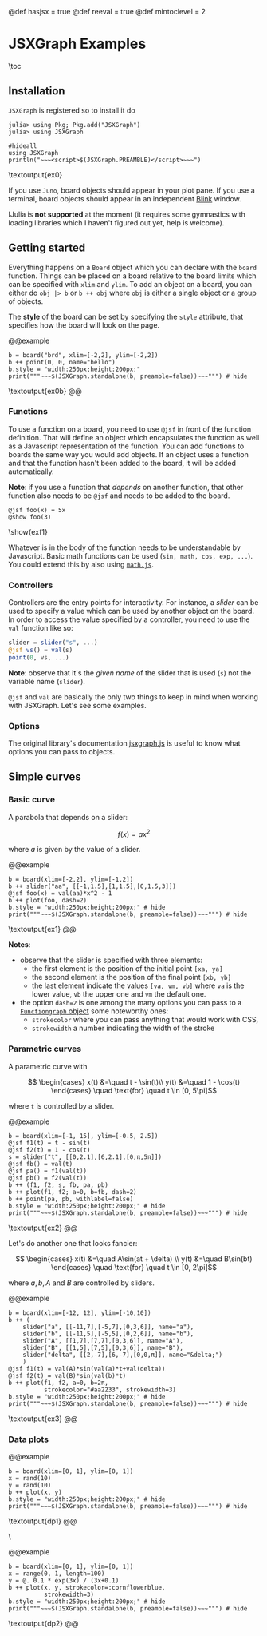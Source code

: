 @def hasjsx = true
@def reeval = true
@def mintoclevel = 2

# JSXGraph Examples

\toc

## Installation

`JSXGraph` is registered so to install it do

```julia-repl
julia> using Pkg; Pkg.add("JSXGraph")
julia> using JSXGraph
```

```julia:ex0
#hideall
using JSXGraph
println("~~~<script>$(JSXGraph.PREAMBLE)</script>~~~")
```
\textoutput{ex0}

If you use `Juno`, board objects should appear in your plot pane.
If you use a terminal, board objects should appear in an independent [Blink](https://github.com/JuliaGizmos/Blink.jl) window.

IJulia is **not supported** at the moment (it requires some gymnastics with loading libraries which I haven't figured out yet, help is welcome).

## Getting started

Everything happens on a `Board` object which you can declare with the `board` function.
Things can be placed on a board relative to the board limits which can be specified with `xlim` and `ylim`.
To add an object on a board, you can either do `obj |> b` or `b ++ obj` where `obj` is either a single object or a group of objects.

The **style** of the board can be set by specifying the `style` attribute, that specifies how the board will look on the page.

@@example
```julia:ex0b
b = board("brd", xlim=[-2,2], ylim=[-2,2])
b ++ point(0, 0, name="hello")
b.style = "width:250px;height:200px;"
print("""~~~$(JSXGraph.standalone(b, preamble=false))~~~""") # hide
```
\textoutput{ex0b}
@@

### Functions

To use a function on a board, you need to use `@jsf` in front of the function definition.
That will define an object which encapsulates the function as well as a Javascript representation of the function.
You can add functions to boards the same way you would add objects.
If an object uses a function and that the function hasn't been added to the board, it will be added automatically.

**Note**: if you use a function that _depends_ on another function, that other function also needs to be `@jsf` and needs to be added to the board.

```julia:exf1
@jsf foo(x) = 5x
@show foo(3)
```
\show{exf1}

Whatever is in the body of the function needs to be understandable by Javascript. Basic math functions can be used (`sin, math, cos, exp, ...`).
You could extend this by also using [`math.js`](https://mathjs.org/docs/reference/functions.html).

### Controllers

Controllers are the entry points for interactivity.
For instance, a _slider_ can be used to specify a value which can be used by another object on the board.
In order to access the value specified by a controller, you need to use the `val` function like so:

```julia
slider = slider("s", ...)
@jsf vs() = val(s)
point(0, vs, ...)
```

**Note**: observe that it's the _given name_ of the slider that is used (`s`) not the variable name (`slider`).

`@jsf` and `val` are basically the only two things to keep in mind when working with JSXGraph.
Let's see some examples.

### Options

The original library's documentation [jsxgraph.js](https://jsxgraph.org/docs/index.html) is useful to know what options you can pass to objects.

## Simple curves

### Basic curve

A parabola that depends on a slider:

$$ f(x) = ax^2 $$

where $a$ is given by the value of a slider.

@@example
```julia:ex1
b = board(xlim=[-2,2], ylim=[-1,2])
b ++ slider("aa", [[-1,1.5],[1,1.5],[0,1.5,3]])
@jsf foo(x) = val(aa)*x^2 - 1
b ++ plot(foo, dash=2)
b.style = "width:250px;height:200px;" # hide
print("""~~~$(JSXGraph.standalone(b, preamble=false))~~~""") # hide
```
\textoutput{ex1}
@@

**Notes**:
* observe that the slider is specified with three elements:
    * the first element is the position of the initial point `[xa, ya]`
    * the second element is the position of the final point `[xb, yb]`
    * the last element indicate the values `[va, vm, vb]` where `va` is the lower value, `vb` the upper one and `vm` the default one.
* the option `dash=2` is one among the many options you can pass to a [`Functiongraph` object](https://jsxgraph.org/docs/symbols/Functiongraph.html) some noteworthy ones:
    * `strokecolor` where you can pass anything that would work with CSS,
    * `strokewidth` a number indicating the width of the stroke


### Parametric curves

A parametric curve with

$$ \begin{cases}
x(t) &=\quad t - \sin(t)\\
y(t) &=\quad 1 - \cos(t)
\end{cases} \quad \text{for} \quad t \in [0, 5\pi]$$

where `t` is controlled by a slider.

@@example
```julia:ex2
b = board(xlim=[-1, 15], ylim=[-0.5, 2.5])
@jsf f1(t) = t - sin(t)
@jsf f2(t) = 1 - cos(t)
s = slider("t", [[0,2.1],[6,2.1],[0,π,5π]])
@jsf fb() = val(t)
@jsf pa() = f1(val(t))
@jsf pb() = f2(val(t))
b ++ (f1, f2, s, fb, pa, pb)
b ++ plot(f1, f2; a=0, b=fb, dash=2)
b ++ point(pa, pb, withlabel=false)
b.style = "width:250px;height:200px;" # hide
print("""~~~$(JSXGraph.standalone(b, preamble=false))~~~""") # hide
```
\textoutput{ex2}
@@

Let's do another one that looks fancier:

$$ \begin{cases}
x(t) &=\quad A\sin(at + \delta) \\
y(t) &=\quad B\sin(bt)
\end{cases} \quad \text{for} \quad t \in [0, 2\pi]$$

where $a, b, A$ and $B$ are controlled by sliders.

@@example
```julia:ex3
b = board(xlim=[-12, 12], ylim=[-10,10])
b ++ (
    slider("a", [[-11,7],[-5,7],[0,3,6]], name="a"),
    slider("b", [[-11,5],[-5,5],[0,2,6]], name="b"),
    slider("A", [[1,7],[7,7],[0,3,6]], name="A"),
    slider("B", [[1,5],[7,5],[0,3,6]], name="B"),
    slider("delta", [[2,-7],[6,-7],[0,0,π]], name="&delta;")
    )
@jsf f1(t) = val(A)*sin(val(a)*t+val(delta))
@jsf f2(t) = val(B)*sin(val(b)*t)
b ++ plot(f1, f2, a=0, b=2π,
          strokecolor="#aa2233", strokewidth=3)
b.style = "width:250px;height:200px;" # hide
print("""~~~$(JSXGraph.standalone(b, preamble=false))~~~""") # hide
```
\textoutput{ex3}
@@

### Data plots

@@example
```julia:dp1
b = board(xlim=[0, 1], ylim=[0, 1])
x = rand(10)
y = rand(10)
b ++ plot(x, y)
b.style = "width:250px;height:200px;" # hide
print("""~~~$(JSXGraph.standalone(b, preamble=false))~~~""") # hide
```
\textoutput{dp1}
@@

\\

@@example
```julia:dp2
b = board(xlim=[0, 1], ylim=[0, 1])
x = range(0, 1, length=100)
y = @. 0.1 * exp(3x) / (3x+0.1)
b ++ plot(x, y, strokecolor=:cornflowerblue,
          strokewidth=3)
b.style = "width:250px;height:200px;" # hide
print("""~~~$(JSXGraph.standalone(b, preamble=false))~~~""") # hide
```
\textoutput{dp2}
@@
